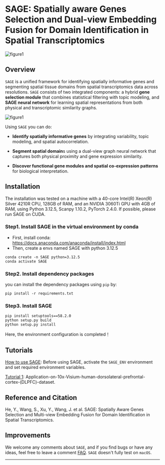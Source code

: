 # **SAGE: Spatially aware Genes Selection and Dual-view Embedding Fusion for Domain Identification in Spatial Transcriptomics**

![figure1](./docs/imgs/SAGE_Logo.png)

## Overview
`SAGE` is a unified framework for identifying spatially informative genes and segmenting spatial tissue domains from spatial transcriptomics data across resolutions. `SAGE` consists of two integrated components: a hybrid **gene selection module** that combines statistical filtering with topic modeling, and **SAGE neural network** for learning spatial representations from both physical and transcriptomic similarity graphs.

![figure1](./docs/imgs/SAGE_overview_Fig_1.png)

Using `SAGE` you can do:
* **Identify spatially informative genes** by integrating variability, topic modeling, and spatial autocorrelation.

* **Segment spatial domain**s using a dual-view graph neural network that captures both physical proximity and gene expression similarity.

* **Discover functional gene modules and spatial co-expression patterns** for biological interpretation.


## Installation 

The installation was tested on a machine with a 40-core Intel(R) Xeon(R) Silver 4210R CPU, 128GB of RAM, and an NVIDIA 3060Ti GPU with 4GB of RAM, using Python 3.12.5, Scanpy 1.10.2, PyTorch 2.4.0. If possible, please run SAGE on CUDA.



### Step1. Install SAGE in the virtual environment by conda

- First, install conda: https://docs.anaconda.com/anaconda/install/index.html
- Then, create a envs named SAGE with python 3.12.5

```
conda create -n SAGE python=3.12.5
conda activate SAGE
```

### Step2.  Install dependency packages

you can install the dependency packages using `pip` by:

```
pip install -r requirements.txt
```

### Step3.  Install SAGE

```
pip install setuptools==58.2.0
python setup.py build
python setup.py install
```

Here, the environment configuration is completed！

## Tutorials

[How to use SAGE](https://github.com/yihe-csu/SAGE/wiki/How-to-use-SAGE): Before using SAGE, activate the `SAGE_ENV` environment and set required environment variables.

[Tutorial 1](https://github.com/yihe-csu/SAGE/wiki/Tutorial-1:-Application-on-10x-Visium-human-dorsolateral-prefrontal-cortex-(DLPFC)-dataset): Application-on-10x-Visium-human-dorsolateral-prefrontal-cortex-(DLPFC)-dataset.


## Reference and Citation
He, Y., Wang, S., Xu, Y., Wang, J. et al. SAGE: Spatially Aware Genes Selection and Multi-view Embedding Fusion for Domain Identification in Spatial Transcriptomics.

## Improvements
We welcome any comments about `SAGE`, and if you find bugs or have any ideas, feel free to leave a comment [FAQ](https://github.com/yihe-csu/SAGE/labels/FAQ).
`SAGE` doesn't fully test on `macOS`.

---

## 

